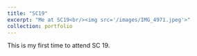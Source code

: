 ```yaml
---
title: "SC19"
excerpt: "Me at SC19<br/><img src='/images/IMG_4971.jpeg'>"
collection: portfolio
---
```


This is my first time to attend SC 19. 
